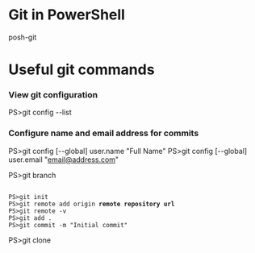 # Git in PowerShell
posh-git

# Useful git commands

### View git configuration
PS>git config --list

### Configure name and email address for commits
PS>git config [--global] user.name "Full Name"
PS>git config [--global] user.email "email@address.com"

PS>git branch


<pre><code>
PS>git init
PS>git remote add origin <b>remote repository url</b> 
PS>git remote -v
PS>git add .
PS>git commit -m "Initial commit"
</code></pre>


PS>git clone 